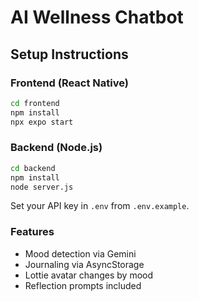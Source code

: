 # AI Wellness Chatbot

## Setup Instructions

### Frontend (React Native)
```bash
cd frontend
npm install
npx expo start
```

### Backend (Node.js)
```bash
cd backend
npm install
node server.js
```

Set your API key in `.env` from `.env.example`.

### Features
- Mood detection via Gemini
- Journaling via AsyncStorage
- Lottie avatar changes by mood
- Reflection prompts included